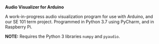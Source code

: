 **Audio Visualizer for Arduino**

A work-in-progress audio visualization program for use with Arduino, and our SE 101 term project. Programmed in Python 3.7 using PyCharm, and in Raspberry Pi.

**NOTE:** Requires the Python 3 libraries `numpy` and `pyaudio`.